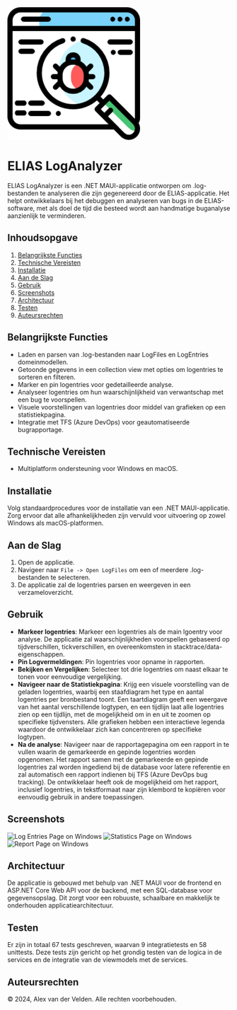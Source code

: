 <img src="https://github.com/AlexVDV116/EliasLogAnalyzer/blob/main/src/Presentation/EliasLogAnalyzer.MAUI/Resources/Images/logo.png" alt="logo" width="300"/>

# ELIAS LogAnalyzer

ELIAS LogAnalyzer is een .NET MAUI-applicatie ontworpen om .log-bestanden te analyseren die zijn gegenereerd door de ELIAS-applicatie. Het helpt ontwikkelaars bij het debuggen en analyseren van bugs in de ELIAS-software, met als doel de tijd die besteed wordt aan handmatige buganalyse aanzienlijk te verminderen.

## Inhoudsopgave

1. [Belangrijkste Functies](#belangrijkste-functies)
2. [Technische Vereisten](#technische-vereisten)
3. [Installatie](#installatie)
4. [Aan de Slag](#aan-de-slag)
5. [Gebruik](#gebruik)
6. [Screenshots](#screenshots)
7. [Architectuur](#architectuur)
8. [Testen](#testen)
9. [Auteursrechten](#Auteursrechten)


## Belangrijkste Functies

- Laden en parsen van .log-bestanden naar LogFiles en LogEntries domeinmodellen.
- Getoonde gegevens in een collection view met opties om logentries te sorteren en filteren.
- Marker en pin logentries voor gedetailleerde analyse.
- Analyseer logentries om hun waarschijnlijkheid van verwantschap met een bug te voorspellen.
- Visuele voorstellingen van logentries door middel van grafieken op een statistiekpagina.
- Integratie met TFS (Azure DevOps) voor geautomatiseerde bugrapportage.

## Technische Vereisten

- Multiplatform ondersteuning voor Windows en macOS.

## Installatie

Volg standaardprocedures voor de installatie van een .NET MAUI-applicatie. Zorg ervoor dat alle afhankelijkheden zijn vervuld voor uitvoering op zowel Windows als macOS-platformen.

## Aan de Slag

1. Open de applicatie.
2. Navigeer naar `File -> Open LogFiles` om een of meerdere .log-bestanden te selecteren.
3. De applicatie zal de logentries parsen en weergeven in een verzameloverzicht.

## Gebruik

- **Markeer logentries**: Markeer een logentries als de main lgoentry voor analyse. De applicatie zal waarschijnlijkheden voorspellen gebaseerd op tijdverschillen, tickverschillen, en overeenkomsten in stacktrace/data-eigenschappen.
- **Pin Logvermeldingen**: Pin logentries voor opname in rapporten.
- **Bekijken en Vergelijken**: Selecteer tot drie logentries om naast elkaar te tonen voor eenvoudige vergelijking.
- **Navigeer naar de Statistiekpagina**: Krijg een visuele voorstelling van de geladen logentries, waarbij een staafdiagram het type en aantal logentries per bronbestand toont. Een taartdiagram geeft een weergave van het aantal verschillende logtypen, en een tijdlijn laat alle logentries zien op een tijdlijn, met de mogelijkheid om in en uit te zoomen op specifieke tijdvensters. Alle grafieken hebben een interactieve legenda waardoor de ontwikkelaar zich kan concentreren op specifieke logtypen.
- **Na de analyse**: Navigeer naar de rapportagepagina om een rapport in te vullen waarin de gemarkeerde en gepinde logentries worden opgenomen. Het rapport samen met de gemarkeerde en gepinde logentries zal worden ingediend bij de database voor latere referentie en zal automatisch een rapport indienen bij TFS (Azure DevOps bug tracking). De ontwikkelaar heeft ook de mogelijkheid om het rapport, inclusief logentries, in tekstformaat naar zijn klembord te kopiëren voor eenvoudig gebruik in andere toepassingen.

## Screenshots

<img src="https://github.com/AlexVDV116/EliasLogAnalyzer/assets/98614832/059342e4-5c9f-4d07-a82f-2781be3421b5" width="600" height="400" alt="Log Entries Page on Windows">
<img src="https://github.com/AlexVDV116/EliasLogAnalyzer/assets/98614832/f5e454cc-fe52-4b00-9121-555f10ac6714" width="600" height="400" alt="Statistics Page on Windows">
<img src="https://github.com/AlexVDV116/EliasLogAnalyzer/assets/98614832/92754c1e-3f00-43c0-a422-e512bfbd5031" width="600" height="400" alt="Report Page on Windows">

## Architectuur

De applicatie is gebouwd met behulp van .NET MAUI voor de frontend en ASP.NET Core Web API voor de backend, met een SQL-database voor gegevensopslag. Dit zorgt voor een robuuste, schaalbare en makkelijk te onderhouden applicatiearchitectuur.

## Testen

Er zijn in totaal 67 tests geschreven, waarvan 9 integratietests en 58 unittests. Deze tests zijn gericht op het grondig testen van de logica in de services en de integratie van de viewmodels met de services.

## Auteursrechten

© 2024, Alex van der Velden. Alle rechten voorbehouden.

